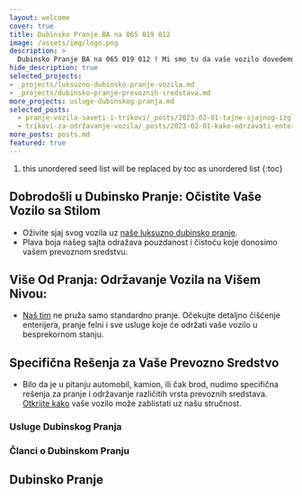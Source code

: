 ```yaml
---
layout: welcome
cover: true
title: Dubinsko Pranje BA na 065 019 012
image: /assets/img/logo.png
description: >
  Dubinsko Pranje BA na 065 019 012 ! Mi smo tu da vaše vozilo dovedemo do savršenstva. Pružamo vrhunske usluge očuvanja čistoće vaših vozila i drugih prevoznih sredstava.
hide_description: true
selected_projects:
- _projects/luksuzno-dubinsko-pranje-vozila.md
- _projects/dubinsko-pranje-prevoznih-sredstava.md
more_projects: usluge-dubinskog-pranja.md
selected_posts:
  - pranje-vozila-saveti-i-trikovi/_posts/2023-02-01-tajne-sjajnog-izgleda-vaseg-automobila.md
  - trikovi-za-održavanje-vozila/_posts/2023-02-01-kako-odrzavati-enterijer-vaseg-automobila.md
more_posts: posts.md
featured: true
---
```


1. this unordered seed list will be replaced by toc as unordered list
{:toc}

## Dobrodošli u Dubinsko Pranje: Očistite Vaše Vozilo sa Stilom

- Oživite sjaj svog vozila uz [naše luksuzno dubinsko pranje](/kontakt/). 
- Plava boja našeg sajta odražava pouzdanost i čistoću koje donosimo vašem prevoznom sredstvu.

## Više Od Pranja: Održavanje Vozila na Višem Nivou:

- [Naš tim](/kontakt/) ne pruža samo standardno pranje. Očekujte detaljno čišćenje enterijera, pranje felni i sve usluge koje će održati vaše vozilo u besprekornom stanju.

## Specifična Rešenja za Vaše Prevozno Sredstvo

- Bilo da je u pitanju automobil, kamion, ili čak brod, nudimo specifična rešenja za pranje i održavanje različitih vrsta prevoznih sredstava. [Otkrijte kako](/kontakt/) vaše vozilo može zablistati uz našu stručnost.


### Usluge Dubinskog Pranja

<!--projects-->

### Članci o Dubinskom Pranju

<!--posts-->

## Dubinsko Pranje

<!--author-->
